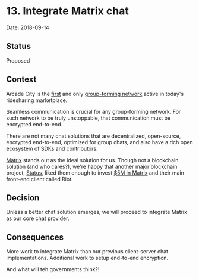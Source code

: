 # 13. Integrate Matrix chat

Date: 2018-09-14

## Status

Proposed

## Context

Arcade City is the [first](https://twitter.com/ArcadeCityHall/status/930250418126557184) and only [group-forming network](http://wiki.p2pfoundation.net/Group_Forming_Networks) active in today's ridesharing marketplace.

Seamless communication is crucial for any group-forming network. For such network to be truly unstoppable, that communication must be encrypted end-to-end.

There are not many chat solutions that are decentralized, open-source, encrypted end-to-end, optimized for group chats, and also have a rich open ecosystem of SDKs and contributors.

[Matrix](https://matrix.org/blog/home/) stands out as the ideal solution for us. Though not a blockchain solution (and who cares?), we're happy that another major blockchain project, [Status](https://status.im/), liked them enough to invest [$5M in Matrix](https://blog.status.im/status-invests-5m-in-riot-im-4e3026a8bd50?gi=99a23c0bdbbb) and their main front-end client called Riot.

## Decision

Unless a better chat solution emerges, we will proceed to integrate Matrix as our core chat provider.

## Consequences

More work to integrate Matrix than our previous client-server chat implementations. Additional work to setup end-to-end encryption.

And what will teh governments think?!